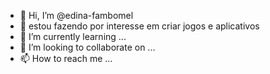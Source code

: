 - 👋 Hi, I’m @edina-fambomel
- 👀 estou fazendo por interesse em criar jogos e aplicativos
- 🌱 I’m currently learning ...
- 💞️ I’m looking to collaborate on ...
- 📫 How to reach me ...

<!---
edina-fambomel/edina-fambomel is a ✨ special ✨ repository because its `README.md` (this file) appears on your GitHub profile.
You can click the Preview link to take a look at your changes.
--->
